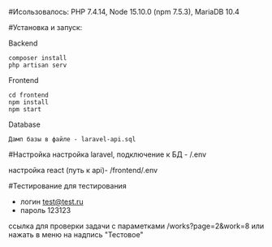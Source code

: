 #Исользовалось:
PHP 7.4.14, Node 15.10.0 (npm 7.5.3), MariaDB 10.4

#Установка и запуск:

Backend

    composer install
    php artisan serv

Frontend

    cd frontend
    npm install
    npm start

Database

    Дамп базы в файле - laravel-api.sql

#Настройка
настройка laravel, подключение к БД - /.env

настройка react (путь к api)- /frontend/.env

#Тестирование
для тестирования 
- логин test@test.ru
- пароль 123123

ссылка для проверки задачи с параметками /works?page=2&work=8
или нажать в меню на надпись "Тестовое"

